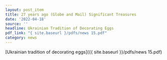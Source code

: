 ```yaml
---
layout: post_item
title: 27 years ago (Globe and Mail) Significant Treasures
date: '2022-04-18'
source: ''
headline: Ukrainian Tradition of Decorating Eggs
pdf_link: "{ site.baseurl }/pdfs/news 15.pdf"
category: news
---
```


[Ukrainian tradition of decorating eggs]({{ site.baseurl }}/pdfs/news 15.pdf)